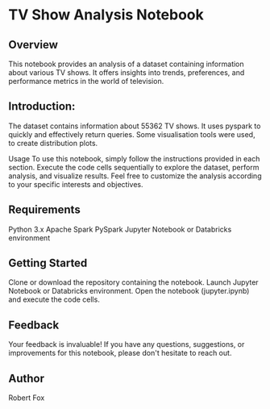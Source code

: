 # TV Show Analysis Notebook
## Overview
This notebook provides an analysis of a dataset containing information about various TV shows. It offers insights into trends, preferences, and performance metrics in the world of television.


## Introduction: 
The dataset contains information about 55362 TV shows. It uses pyspark to quickly and effectively return queries. Some visualisation tools were used, to create distribution plots.

Usage
To use this notebook, simply follow the instructions provided in each section. Execute the code cells sequentially to explore the dataset, perform analysis, and visualize results. Feel free to customize the analysis according to your specific interests and objectives.

## Requirements
Python 3.x
Apache Spark
PySpark
Jupyter Notebook or Databricks environment

## Getting Started
Clone or download the repository containing the notebook.
Launch Jupyter Notebook or Databricks environment.
Open the notebook (jupyter.ipynb) and execute the code cells.

## Feedback
Your feedback is invaluable! If you have any questions, suggestions, or improvements for this notebook, please don't hesitate to reach out.

## Author
Robert Fox